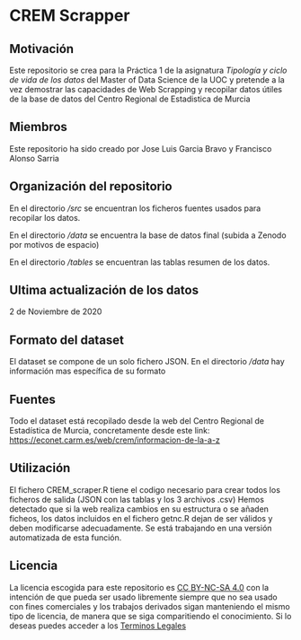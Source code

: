 # CREM Scrapper
## Motivación
Este repositorio se crea para la Práctica 1 de la asignatura _Tipología y ciclo de vida de los datos_ del Master of Data Science de la UOC y pretende a la vez demostrar las capacidades de Web Scrapping y recopilar datos útiles de la base de datos del Centro Regional de Estadistica de Murcia
## Miembros
Este repositorio ha sido creado por Jose Luis Garcia Bravo y Francisco Alonso Sarria
## Organización del repositorio
En el directorio _/src_ se encuentran los ficheros fuentes usados para recopilar los datos.

En el directorio _/data_ se encuentra la base de datos final (subida a Zenodo por motivos de espacio)

En el directorio _/tables_ se encuentran las tablas resumen de los datos.

## Ultima actualización de los datos
2 de Noviembre de 2020
## Formato del dataset
El dataset se compone de un solo fichero JSON.
En el directorio _/data_ hay información mas específica de su formato

## Fuentes
Todo el dataset está recopilado desde la web del Centro Regional de Estadística de Murcia, concretamente desde este link:
https://econet.carm.es/web/crem/informacion-de-la-a-z

## Utilización
El fichero CREM_scraper.R tiene el codigo necesario para crear todos los ficheros de salida (JSON con las tablas y los 3 archivos .csv)
Hemos detectado que si la web realiza cambios en su estructura o se añaden ficheos, los datos incluidos en el fichero getnc.R dejan de ser válidos y deben modificarse adecuadamente. Se está trabajando en una versión automatizada de esta función.

## Licencia
La licencia escogida para este repositorio es [CC BY-NC-SA 4.0](https://creativecommons.org/licenses/by-nc-sa/4.0/) con la intención de que pueda ser usado libremente siempre que no sea usado con fines comerciales y los trabajos derivados sigan manteniendo el mismo tipo de licencia, de manera que se siga comparitiendo el conocimiento.
Si lo deseas puedes acceder a los [Terminos Legales](https://creativecommons.org/licenses/by-nc-sa/4.0/legalcode.es)

